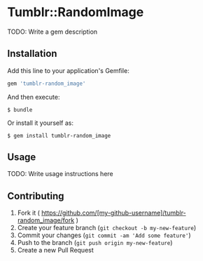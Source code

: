 # Tumblr::RandomImage

TODO: Write a gem description

## Installation

Add this line to your application's Gemfile:

```ruby
gem 'tumblr-random_image'
```

And then execute:

    $ bundle

Or install it yourself as:

    $ gem install tumblr-random_image

## Usage

TODO: Write usage instructions here

## Contributing

1. Fork it ( https://github.com/[my-github-username]/tumblr-random_image/fork )
2. Create your feature branch (`git checkout -b my-new-feature`)
3. Commit your changes (`git commit -am 'Add some feature'`)
4. Push to the branch (`git push origin my-new-feature`)
5. Create a new Pull Request
